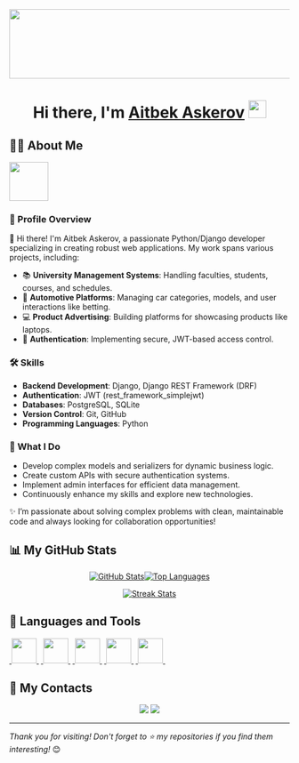 <div align="center">
  <img width="800px" height="125px" src="https://upload.wikimedia.org/wikipedia/commons/thumb/2/2c/Rotating_earth_%28large%29.gif/200px-Rotating_earth_%28large%29.gif"/>
</div>

<h1 align="center"><span class="hi">Hi there,</span> <span class="name">I'm</span> <a class="hi" href="https://github.com/aitbek3" target="_blank">Aitbek Askerov</a> 
<img src="https://github.com/blackcater/blackcater/raw/main/images/Hi.gif" height="32"/></h1>

## 🙋‍♂️ About Me

<a href="https://github.com/aitbek3">
  <img height="70" src="https://readme-typing-svg.herokuapp.com?color=FFE15D&lines=Python%2FDjango+Developer;Passionate+about+Clean+Code;Always+Learning+New+Things"/>
</a>

### 🌟 Profile Overview

👋 Hi there! I'm Aitbek Askerov, a passionate Python/Django developer specializing in creating robust web applications. My work spans various projects, including:

- 📚 **University Management Systems**: Handling faculties, students, courses, and schedules.
- 🚗 **Automotive Platforms**: Managing car categories, models, and user interactions like betting.
- 💻 **Product Advertising**: Building platforms for showcasing products like laptops.
- 🔐 **Authentication**: Implementing secure, JWT-based access control.

### 🛠️ Skills

- **Backend Development**: Django, Django REST Framework (DRF)
- **Authentication**: JWT (rest_framework_simplejwt)
- **Databases**: PostgreSQL, SQLite
- **Version Control**: Git, GitHub
- **Programming Languages**: Python

### 🚀 What I Do

- Develop complex models and serializers for dynamic business logic.
- Create custom APIs with secure authentication systems.
- Implement admin interfaces for efficient data management.
- Continuously enhance my skills and explore new technologies.

✨ I’m passionate about solving complex problems with clean, maintainable code and always looking for collaboration opportunities!

## 📊 My GitHub Stats

<div style="display: flex; justify-content: center; align-items: center;">
<a href="https://github.com/aitbek3"><img alt="GitHub Stats" src="https://github-readme-stats.vercel.app/api?username=aitbek3&show_icons=true&theme=radical&hide_border=true&bg_color=0D1117"></a>
<a href="https://github.com/aitbek3"><img alt="Top Languages" src="https://github-readme-stats.vercel.app/api/top-langs/?username=aitbek3&langs_count=8&theme=react&hide_border=true&bg_color=0D1117"></a>
</div>

<p align="center">
    <a href="https://github.com/aitbek3">
        <img title="🔥 Get streak stats for your profile at git.io/streak-stats" alt="Streak Stats" src="https://github-readme-streak-stats.herokuapp.com/?user=aitbek3&theme=black-ice&hide_border=true&stroke=0000&background=0D1117"/>
    </a>
</p>

## 🚀 Languages and Tools

<p align="left">
    <a href="https://www.python.org/" target="_blank">&nbsp<img width="45px" src="https://img.icons8.com/color/48/000000/python.png"/>&nbsp</a>
    <a href="https://www.djangoproject.com/" target="_blank">&nbsp<img width="45px" src="https://img.icons8.com/color/48/000000/django.png"/>&nbsp</a>
    <a href="https://git-scm.com/" target="_blank">&nbsp<img width="45px" src="https://img.icons8.com/color/48/000000/git.png"/>&nbsp</a>
    <a href="https://code.visualstudio.com/" target="_blank">&nbsp<img width="45px" src="https://img.icons8.com/color/48/000000/visual-studio-code-2019.png"/>&nbsp</a>
    <a href="https://www.docker.com/" target="_blank">&nbsp<img width="45px" src="https://img.icons8.com/color/48/000000/docker.png"/>&nbsp</a>
</p>

## 🔖 My Contacts

<div class="contacts" align="center">
  <a href="https://wa.me/+996704066559"><img src="https://img.shields.io/badge/-WhatsApp-090909?style=for-the-badge&logo=WhatsApp&logoColor=4ECB5A"></a>
  <a href="https://t.me/aitbek_dev"><img src="https://img.shields.io/badge/-Telegram-090909?style=for-the-badge&logo=telegram&logoColor=27A0D9"></a>
<!--   <a href="https://linkedin.com/in/YourLinkedIn"><img src="https://img.shields.io/badge/-LinkedIn-090909?style=for-the-badge&logo=LinkedIn&logoColor=0A66C2"></a> -->
</div>

---

*Thank you for visiting! Don't forget to ⭐️ my repositories if you find them interesting!* 😊
